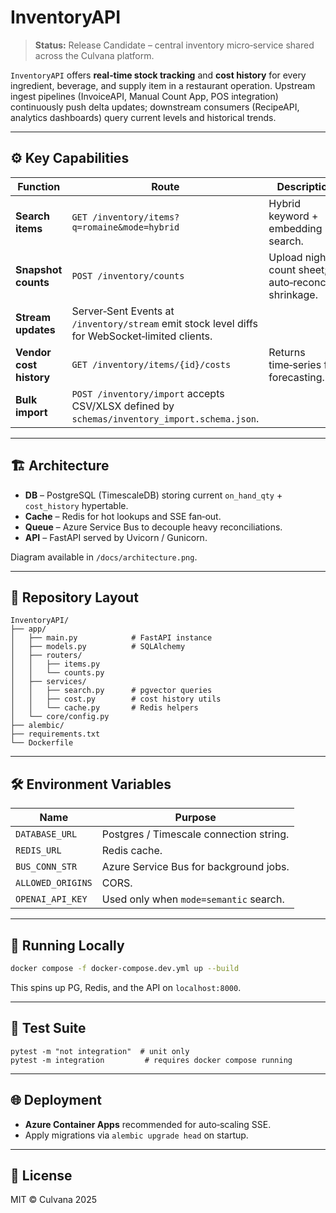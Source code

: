 # InventoryAPI

> **Status:** Release Candidate – central inventory micro‑service shared across the Culvana platform.

`InventoryAPI` offers **real‑time stock tracking** and **cost history** for every ingredient, beverage, and supply item in a restaurant operation. Upstream ingest pipelines (InvoiceAPI, Manual Count App, POS integration) continuously push delta updates; downstream consumers (RecipeAPI, analytics dashboards) query current levels and historical trends.

---

## ⚙️ Key Capabilities

| Function                | Route                                                                                           | Description                                            |
| ----------------------- | ----------------------------------------------------------------------------------------------- | ------------------------------------------------------ |
| **Search items**        | `GET /inventory/items?q=romaine&mode=hybrid`                                                    | Hybrid keyword + embedding search.                     |
| **Snapshot counts**     | `POST /inventory/counts`                                                                        | Upload nightly count sheet; auto‑reconciles shrinkage. |
| **Stream updates**      | Server‑Sent Events at `/inventory/stream` emit stock level diffs for WebSocket‑limited clients. |                                                        |
| **Vendor cost history** | `GET /inventory/items/{id}/costs`                                                               | Returns time‑series for forecasting.                   |
| **Bulk import**         | `POST /inventory/import` accepts CSV/XLSX defined by `schemas/inventory_import.schema.json`.    |                                                        |

---

## 🏗️ Architecture

* **DB** – PostgreSQL (TimescaleDB) storing current `on_hand_qty` + `cost_history` hypertable.
* **Cache** – Redis for hot lookups and SSE fan‑out.
* **Queue** – Azure Service Bus to decouple heavy reconciliations.
* **API** – FastAPI served by Uvicorn / Gunicorn.

Diagram available in `/docs/architecture.png`.

---

## 📂 Repository Layout

```
InventoryAPI/
├── app/
│   ├── main.py            # FastAPI instance
│   ├── models.py          # SQLAlchemy
│   ├── routers/
│   │   ├── items.py
│   │   └── counts.py
│   ├── services/
│   │   ├── search.py      # pgvector queries
│   │   ├── cost.py        # cost history utils
│   │   └── cache.py       # Redis helpers
│   └── core/config.py
├── alembic/
├── requirements.txt
└── Dockerfile
```

---

## 🛠 Environment Variables

| Name              | Purpose                                 |
| ----------------- | --------------------------------------- |
| `DATABASE_URL`    | Postgres / Timescale connection string. |
| `REDIS_URL`       | Redis cache.                            |
| `BUS_CONN_STR`    | Azure Service Bus for background jobs.  |
| `ALLOWED_ORIGINS` | CORS.                                   |
| `OPENAI_API_KEY`  | Used only when `mode=semantic` search.  |

---

## 🚀 Running Locally

```bash
docker compose -f docker-compose.dev.yml up --build
```

This spins up PG, Redis, and the API on `localhost:8000`.

---

## 🧪 Test Suite

```
pytest -m "not integration"  # unit only
pytest -m integration         # requires docker compose running
```

---

## 🌐 Deployment

* **Azure Container Apps** recommended for auto‑scaling SSE.
* Apply migrations via `alembic upgrade head` on startup.

---

## 📝 License

MIT © Culvana 2025
